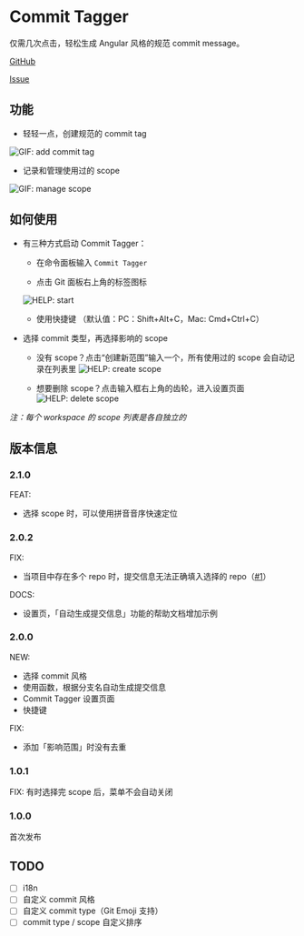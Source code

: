 # Commit Tagger

仅需几次点击，轻松生成 Angular 风格的规范 commit message。

[GitHub](https://github.com/Mongkii/Commit-Tagger)

[Issue](https://github.com/Mongkii/Commit-Tagger/issues)

## 功能

- 轻轻一点，创建规范的 commit tag

![GIF: add commit tag](images/gif_add_tag.gif)

- 记录和管理使用过的 scope

![GIF: manage scope](images/gif_manage_scope.gif)

## 如何使用

- 有三种方式启动 Commit Tagger：

  - 在命令面板输入 `Commit Tagger`

  - 点击 Git 面板右上角的标签图标

  ![HELP: start](images/help_start.jpg)

  - 使用快捷键 （默认值：PC：Shift+Alt+C，Mac: Cmd+Ctrl+C）

- 选择 commit 类型，再选择影响的 scope

  - 没有 scope？点击“创建新范围”输入一个，所有使用过的 scope 会自动记录在列表里
    ![HELP: create scope](images/help_create_scope.jpg)

  - 想要删除 scope？点击输入框右上角的齿轮，进入设置页面
    ![HELP: delete scope](images/help_delete_scope.jpg)

_注：每个 workspace 的 scope 列表是各自独立的_

## 版本信息

### 2.1.0

FEAT:

- 选择 scope 时，可以使用拼音音序快速定位

### 2.0.2

FIX:

- 当项目中存在多个 repo 时，提交信息无法正确填入选择的 repo（[#1](https://github.com/Mongkii/Commit-Tagger/issues/1)）

DOCS:

- 设置页，「自动生成提交信息」功能的帮助文档增加示例

### 2.0.0

NEW:

- 选择 commit 风格
- 使用函数，根据分支名自动生成提交信息
- Commit Tagger 设置页面
- 快捷键

FIX:

- 添加「影响范围」时没有去重

### 1.0.1

FIX: 有时选择完 scope 后，菜单不会自动关闭

### 1.0.0

首次发布

## TODO

- [ ] i18n
- [ ] 自定义 commit 风格
- [ ] 自定义 commit type（Git Emoji 支持）
- [ ] commit type / scope 自定义排序
